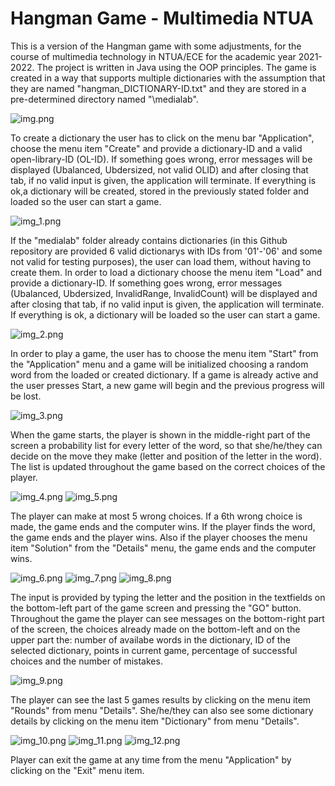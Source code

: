 # Hangman Game - Multimedia NTUA

This is a version of the Hangman game with some adjustments, for the course of multimedia technology in NTUA/ECE for the academic year 2021-2022.
The project is written in Java using the OOP principles. The game is  created in a way that supports multiple dictionaries with the assumption
that they are named "hangman_DICTIONARΥ-ID.txt" and they are stored in a pre-determined directory named "\medialab". 

![img.png](img.png)

To create a dictionary the user has to click on the menu bar "Application", choose the menu item "Create" and provide a dictionary-ID and a valid
open-library-ID (OL-ID). If something  goes wrong, error messages will be displayed (Ubalanced, Ubdersized, not valid OLID) and after closing that
tab, if no valid input is given, the application will terminate. If everything is ok,a dictionary will be created, stored in the previously stated 
folder and loaded so the user can start a game. 

![img_1.png](img_1.png)  

If the "medialab" folder already contains dictionaries (in this Github repository are provided 6 valid dictionarys with IDs from '01'-'06' and 
some not valid for testing purposes), the user can load them, without having to create them. In order to load a dictionary choose the menu item 
"Load" and provide a dictionary-ID. If something  goes wrong, error messages (Ubalanced, Ubdersized, InvalidRange, InvalidCount) will be displayed 
and after closing that tab, if no valid input is given, the application will terminate. If everything is ok, a dictionary will be loaded so the 
user can start a game.

![img_2.png](img_2.png)

In order to play a game, the user has to choose the menu item "Start" from the "Application" menu and a game will be initialized choosing a random
word from the loaded or created dictionary. If a game is already active and the user presses Start, a new game will begin and the previous progress
will be lost.

![img_3.png](img_3.png)

When the game starts, the player is shown in the middle-right part of the screen a probability list for every letter of the word, so that she/he/they
can decide on the move they make (letter and position of the letter in the word). The list is updated throughout the game based on the correct
choices of the player. 

![img_4.png](img_4.png)  ![img_5.png](img_5.png)

The player can make at most 5 wrong choices. If a 6th wrong choice is made, the game ends and the computer wins. If the 
player finds the word, the game ends and the player wins. Also if the player chooses the menu item "Solution" from the "Details" menu, the game 
ends and the computer wins.

![img_6.png](img_6.png)  ![img_7.png](img_7.png)  ![img_8.png](img_8.png)

The input is provided by typing the letter and the position in the textfields on the bottom-left part of the game screen and pressing the "GO" 
button. Throughout the game the player can see messages on the bottom-right part of the screen, the choices already made on the bottom-left and on
the upper part the: number of availabe words in the dictionary, ID of the selected dictionary, points in current game, percentage of successful
choices and the number of mistakes. 

![img_9.png](img_9.png)

The player can see the last 5 games results by clicking on the menu item "Rounds" from menu "Details". She/he/they can also see some dictionary
details by clicking on the menu item "Dictionary" from menu "Details".

![img_10.png](img_10.png)  ![img_11.png](img_11.png)  ![img_12.png](img_12.png)

Player can exit the game at any time from the menu "Application" by clicking on the "Exit" menu item.
